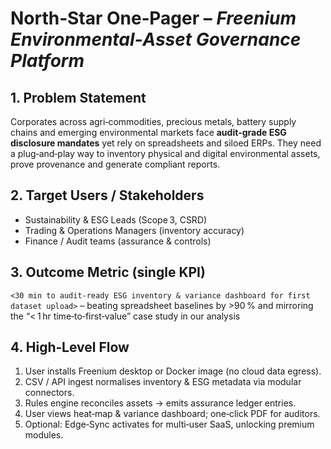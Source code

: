 # North‑Star One‑Pager – *Freenium Environmental‑Asset Governance Platform*

## 1. Problem Statement
Corporates across agri‑commodities, precious metals, battery supply chains and emerging environmental markets face **audit‑grade ESG disclosure mandates** yet rely on spreadsheets and siloed ERPs. They need a plug‑and‑play way to inventory physical and digital environmental assets, prove provenance and generate compliant reports.

## 2. Target Users / Stakeholders
- Sustainability & ESG Leads (Scope 3, CSRD)
- Trading & Operations Managers (inventory accuracy)
- Finance / Audit teams (assurance & controls)

## 3. Outcome Metric (single KPI)
`<30 min to audit‑ready ESG inventory & variance dashboard for first dataset upload>` – beating spreadsheet baselines by >90 % and mirroring the “< 1 hr time‑to‑first‑value” case study in our analysis

## 4. High‑Level Flow
1. User installs Freenium desktop or Docker image (no cloud data egress).
2. CSV / API ingest normalises inventory & ESG metadata via modular connectors.
3. Rules engine reconciles assets → emits assurance ledger entries.
4. User views heat‑map & variance dashboard; one‑click PDF for auditors.
5. Optional: Edge‑Sync activates for multi‑user SaaS, unlocking premium modules.